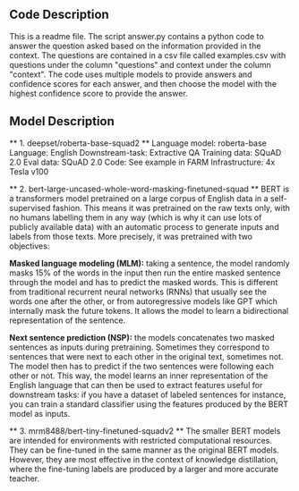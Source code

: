 
## Code Description
This is a readme file.
The script answer.py contains a python code to answer the question asked based on the information provided in the context.
The questions are contained in a csv file called examples.csv with questions under the column "questions" and context under the column "context".
The code uses multiple models to provide answers and confidence scores for each answer, and then choose the model with the highest confidence score to provide the answer.

## Model Description

** 1. deepset/roberta-base-squad2 **
Language model: roberta-base
Language: English
Downstream-task: Extractive QA
Training data: SQuAD 2.0
Eval data: SQuAD 2.0
Code: See example in FARM
Infrastructure: 4x Tesla v100

** 2. bert-large-uncased-whole-word-masking-finetuned-squad **
BERT is a transformers model pretrained on a large corpus of English data in a self-supervised fashion. This means it was pretrained on the raw texts only, with no humans labelling them in any way (which is why it can use lots of publicly available data) with an automatic process to generate inputs and labels from those texts. More precisely, it was pretrained with two objectives:

**Masked language modeling (MLM):** taking a sentence, the model randomly masks 15% of the words in the input then run the entire masked sentence through the model and has to predict the masked words. This is different from traditional recurrent neural networks (RNNs) that usually see the words one after the other, or from autoregressive models like GPT which internally mask the future tokens. It allows the model to learn a bidirectional representation of the sentence.

**Next sentence prediction (NSP):** the models concatenates two masked sentences as inputs during pretraining. Sometimes they correspond to sentences that were next to each other in the original text, sometimes not. The model then has to predict if the two sentences were following each other or not.
This way, the model learns an inner representation of the English language that can then be used to extract features useful for downstream tasks: if you have a dataset of labeled sentences for instance, you can train a standard classifier using the features produced by the BERT model as inputs.

** 3. mrm8488/bert-tiny-finetuned-squadv2 **
The smaller BERT models are intended for environments with restricted computational resources. They can be fine-tuned in the same manner as the original BERT models. However, they are most effective in the context of knowledge distillation, where the fine-tuning labels are produced by a larger and more accurate teacher.
